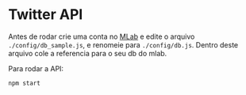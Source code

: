 # Twitter API

Antes de rodar crie uma conta no [MLab](https://mlab.com/) e edite o arquivo ```./config/db_sample.js```, e renomeie para ```./config/db.js```.
Dentro deste arquivo cole a referencia para o seu db do mlab.

Para rodar a API:

```javascript
npm start
```